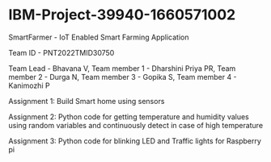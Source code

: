 # IBM-Project-39940-1660571002
SmartFarmer - IoT Enabled Smart Farming Application

Team ID - PNT2022TMID30750

Team Lead - Bhavana V, 
Team member 1 - Dharshini Priya PR, 
Team member 2 - Durga N, 
Team member 3 - Gopika S, 
Team member 4 - Kanimozhi P

Assignment 1:
Build Smart home using sensors

Assignment 2: 
Python code for getting temperature and humidity values using random variables 
and continuously detect in case of high temperature

Assignment 3:
Python code for blinking LED and Traffic lights for Raspberry pi

